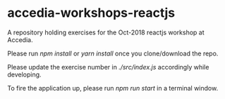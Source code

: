 # accedia-workshops-reactjs

A repository holding exercises for the Oct-2018 reactjs workshop at Accedia.

Please run _npm install_ or _yarn install_ once you clone/download the repo.

Please update the exercise number in  _./src/index.js_ accordingly while developing.

To fire the application up, please run _npm run start_ in a terminal window.
